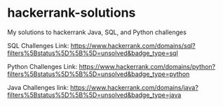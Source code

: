 # hackerrank-solutions 
My solutions to hackerrank Java, SQL, and Python challenges

SQL Challenges Link: https://www.hackerrank.com/domains/sql?filters%5Bstatus%5D%5B%5D=unsolved&badge_type=sql

Python Challenges Link: https://www.hackerrank.com/domains/python?filters%5Bstatus%5D%5B%5D=unsolved&badge_type=python

Java Challenges link: https://www.hackerrank.com/domains/java?filters%5Bstatus%5D%5B%5D=unsolved&badge_type=java




